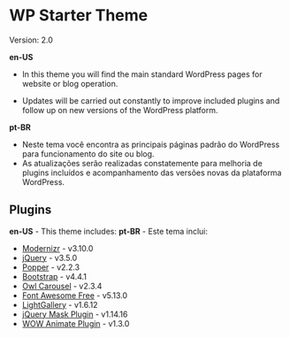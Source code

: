 # WP Starter Theme

Version: 2.0

**en-US**

 - In this theme you will find the main standard WordPress pages for
   website or blog operation.
   
 - Updates will be carried out constantly to improve included plugins
   and follow up on new versions of the WordPress platform.

**pt-BR**

 - Neste tema você encontra as principais páginas padrão do WordPress
   para funcionamento do site ou blog.
 - As atualizações serão realizadas constatemente para melhoria de
   plugins incluídos e acompanhamento das versões novas da plataforma
   WordPress.

## Plugins
**en-US** - This theme includes:
**pt-BR** - Este tema inclui:

- [Modernizr](https://modernizr.com/) - v3.10.0
- [jQuery](https://jquery.com/) - v3.5.0
- [Popper](https://popper.js.org/) - v2.2.3
- [Bootstrap](https://getbootstrap.com/) - v4.4.1
- [Owl Carousel](https://owlcarousel2.github.io/OwlCarousel2/) - v2.3.4
- [Font Awesome Free](https://fontawesome.com) - v5.13.0
- [LightGallery](http://sachinchoolur.github.io/lightGallery/) - v1.6.12
- [jQuery Mask Plugin](https://igorescobar.github.io/jQuery-Mask-Plugin/) - v1.14.16
- [WOW Animate Plugin](https://wowjs.uk/) - v1.3.0

